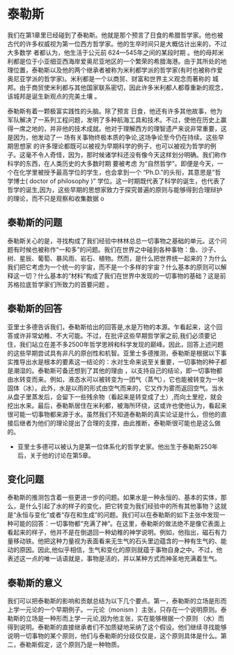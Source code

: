 # 泰勒斯

我们在第1章里已经碰到了泰勒斯。他就是那个预言了日食的希腊哲学家。他也被古代的许多权威视为第一位西方哲学家。他的生卒时间只是大概估计出来的，不过大多数学 者都认为，他生活于公元前 624—545年之间的某段时期 。他的母邦米利都是位于小亚细亚西海岸爱奥尼亚地区的一个繁荣的希腊海港。由于其所处的地理位置，泰勒斯以及他的两个继承者被称为米利都学派的哲学家(有时也被称作爱奥尼亚学派的哲学家)。米利都是一个以商贸、财富和世界主义观念而著称的 城邦。由于商贸使米利都与其他国家联系密切，因此许多米利都人都尊重新的观念，该城邦是诞生新观点的完美土壤 。

泰勒斯有着一颗极富实践性的头脑。除了预言 日食，他还有许多其他故事，他为军队解决了一系列工程问题，发明了多种航海工具和技术。不过，使他在历史上赢得一席之地的，并非他的技术成就。他对于理解西方的理智遗产来说非常重要，这是因为，他发动了一 场有关事物终极本质的争论,这场争论至今仍在持续。这些早期思想家 的许多理论都既可以被视为早期科学的例子，也可以被视为哲学的例子。这毫不令人奇怪，因为，那时候诸学科还没有像今天这样划分明确。我们称作科学的东西，在人类历史的大多数时期 要被考虑 为“自然哲学”。即便是今天，一个在化学里被授予最高学位的学生，也会拿到一个 “Ph.D.”的头衔，其意思是"哲学博士( doctor  of philosophy  )” 学位。这一时期既代表了科学的诞生，也代表了哲学的诞生,因为，这些早期的思想家致力于探究普遍的原则与能够得到合理辩护的理论，而不只是观察和收集数据 o

## 泰勒斯的问题

泰勒斯关心的是，寻找构成了我们经验中林林总总一切事物之基础的单元。这个问题有时候也被称作“一和多”的问题。我们在世界之中碰到各种事物：鱼、沙子、树、星辰、葡萄、暴风雨、岩石、植物。然而，是什么把世界统一起来的？为什么我们把它考虑为一个统一的宇宙，而不是一个多样的宇宙？什么基本的原则可以解释这一切？什么基本的“材料”构成了我们在世界中发现的一切事物的基础？这是前苏格拉底哲学家们所致力的首要问题 。

## 泰勒斯的回答

亚里士多德告诉我们，泰勒斯给出的回答是,水是万物的本源。乍看起来，这个回答或许非常幼稚、不大可能。不过，在批评这些早期哲学家之前,我们必须要记住，我们站立在差不多2500年哲学思辨和科学发现的巅峰。因此，回答上述问题的这些早期尝试具有非凡的原创性和机智。亚里士多德推测，泰勒斯是根据以下事实推导出水是根本的要素这一结论的：水对生命来说至关重要，一切事物的种子都是潮湿的。泰勒斯可备还想到了其他的理由 ，以支持自己的结论，即一切事物都由水转变而来。例如，液态水可以被转变为一团气（蒸气），它也能被转变为一块固体（冰）。此外，水是以雨的形式由空气而来的，它又作为雾而返回空气。当水从盘子里蒸发后，会留下一些残余物（看起来是转变成了土）,而向土里挖，就会挖出水来。最后，泰勒斯居住在米利都，被海所环绕，这或许也使他认为，看起来很可能一切事物都来源于水。虽然我们不知道泰勒斯的真实论证是什么，但他的直接后继者为他们的理论提出了合理的支撑，由此推断，泰勒斯很可能也是这么做的。

* 亚里士多德可以被认为是第一位体系化的哲学史家。他出生于泰勒斯250年后，关于他的讨论在第5章。

## 变化问题

泰勒斯的推测包含着一些更进一步的问题。如果水是一种永恒的、基本的实体，那么，是什么引起了水的样子的变化，把它转变为我们经验中的所有其他事物？这就是“永恒与变化”或者“存在和生成”的问题。我们可以在泰勒斯的如下主张中发现一种可能的回答：一切事物都“充满了神”。在这里，泰勒斯的做法绝不是像它表面上看起来的样子，他并不是在倒退回一种幼稚的神学说明。例如，他指出，磁石有力量移动铁。他把这种力量视为表面看来无生气的石头里边蕴含的一种有生气的、能动的原因。因此,他似乎相信，生气和变化的原则就蕴于事物自身之中。不过，他表述这一点的唯一话语就是，事物是活的，并以某种方式而神圣地充满着生气。

## 泰勒斯的意义

我们可以把泰勒斯的影响和贡献总结为以下几个要点。第一，泰勒斯的立场是形而上学一元论的一个早期例子。一元论（monism ）主张，只存在一个说明原则。泰勒斯的立场是一种形而上学一元论,因为他主张，实在能够根据一个原则 （水）而得到说明。泰勒斯的直接继承者们不加质疑地采纳了这个假设。他们继续寻找能够说明一切事物的某个原则，他们与泰勒斯的分歧仅仅是，这个原则具体是什么。第二，泰勒斯假定，这个原则乃是一种物质。
